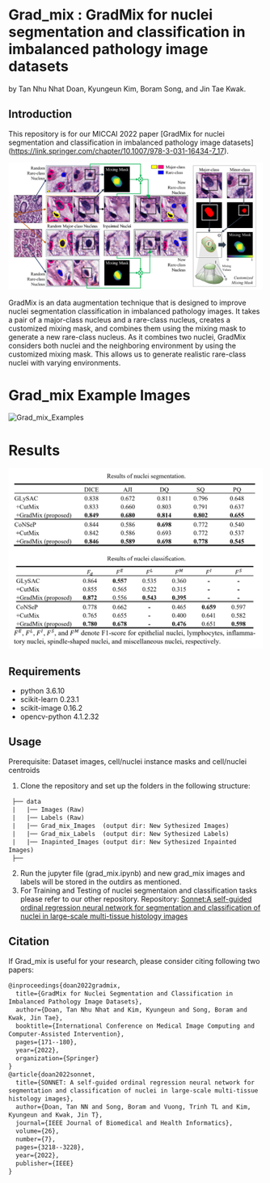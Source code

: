 # Grad_mix : GradMix for nuclei segmentation and classification in imbalanced pathology image datasets
by Tan Nhu Nhat Doan, Kyungeun Kim, Boram Song, and Jin Tae Kwak.

## Introduction
This repository is for our MICCAI 2022 paper [GradMix for nuclei segmentation and classification in imbalanced pathology image datasets]
(https://link.springer.com/chapter/10.1007/978-3-031-16434-7_17).

![Grad_mix](./data/Workflow.png)


GradMix is an data augmentation technique that is designed to improve nuclei segmentation classification in imbalanced pathology images. It takes a pair of a major-class nucleus and a rare-class nucleus, creates a customized mixing mask, and combines them using the mixing mask to generate a new rare-class nucleus. As it combines two nuclei,
GradMix considers both nuclei and the neighboring environment by using the customized mixing mask. This allows us to generate realistic rare-class nuclei with varying environments.
# Grad_mix Example Images
![Grad_mix_Examples](./data/dataset_examples.png)

# Results
![Grad_mix_Results](./data/results_table.png)

## Requirements
  
-   python  3.6.10
-   scikit-learn 0.23.1
-   scikit-image 0.16.2
-   opencv-python 4.1.2.32

## Usage
Prerequisite: Dataset images, cell/nuclei instance masks and cell/nuclei centroids 
1. Clone the repository and set up the folders in the following structure:
```
 ├── data 
 |   |── Images (Raw)
 |   |── Labels (Raw) 
 |   |── Grad_mix_Images  (output dir: New Sythesized Images)       
 |   |── Grad_mix_Labels  (output dir: New Sythesized Labels) 
 |   |── Inapinted_Images (output dir: New Sythesized Inpainted Images) 
 ├──

```
2. Run the jupyter file (grad_mix.ipynb) and new grad_mix images and labels will be stored in the outdirs as mentioned.
3. For Training and Testing of nuclei segmentaion and classification tasks please refer to our other repository.
Repository: [Sonnet:A self-guided ordinal regression neural network for segmentation and classification of nuclei in large-scale multi-tissue histology images](https://github.com/QuIIL/Sonnet)

## Citation
If Grad_mix is useful for your research, please consider citing following two papers:
```angular2html
@inproceedings{doan2022gradmix,
  title={GradMix for Nuclei Segmentation and Classification in Imbalanced Pathology Image Datasets},
  author={Doan, Tan Nhu Nhat and Kim, Kyungeun and Song, Boram and Kwak, Jin Tae},
  booktitle={International Conference on Medical Image Computing and Computer-Assisted Intervention},
  pages={171--180},
  year={2022},
  organization={Springer}
}
@article{doan2022sonnet,
  title={SONNET: A self-guided ordinal regression neural network for segmentation and classification of nuclei in large-scale multi-tissue histology images},
  author={Doan, Tan NN and Song, Boram and Vuong, Trinh TL and Kim, Kyungeun and Kwak, Jin T},
  journal={IEEE Journal of Biomedical and Health Informatics},
  volume={26},
  number={7},
  pages={3218--3228},
  year={2022},
  publisher={IEEE}
}
```
